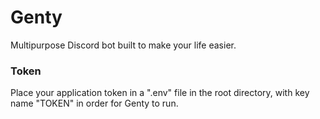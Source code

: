 # **Genty**
Multipurpose Discord bot built to make your life easier. 
### Token
Place your application token in a ".env" file in the root directory, with key name "TOKEN" in order for Genty to run.